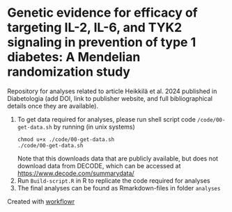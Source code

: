 # Genetic evidence for efficacy of targeting IL-2, IL-6, and TYK2 signaling in prevention of type 1 diabetes: A Mendelian randomization study  

Repository for analyses related to article Heikkilä et al. 2024 published in 
Diabetologia (add DOI, link to publisher website, and full bibliographical details once they are available).

1. To get data required for analyses, please run shell script code `/code/00-get-data.sh` by running (in unix systems)
   ```
   chmod u+x ./code/00-get-data.sh
   ./code/00-get-data.sh
   ````
   Note that this downloads data that are publicly available, but does not download data from DECODE, which can be accessed at https://www.decode.com/summarydata/
2. Run `Build-script.R` in R to replicate the code required for analyses
3. The final analyses can be found as Rmarkdown-files in folder `analyses`

  

Created with [workflowr](https://github.com/jdblischak/workflowr)
